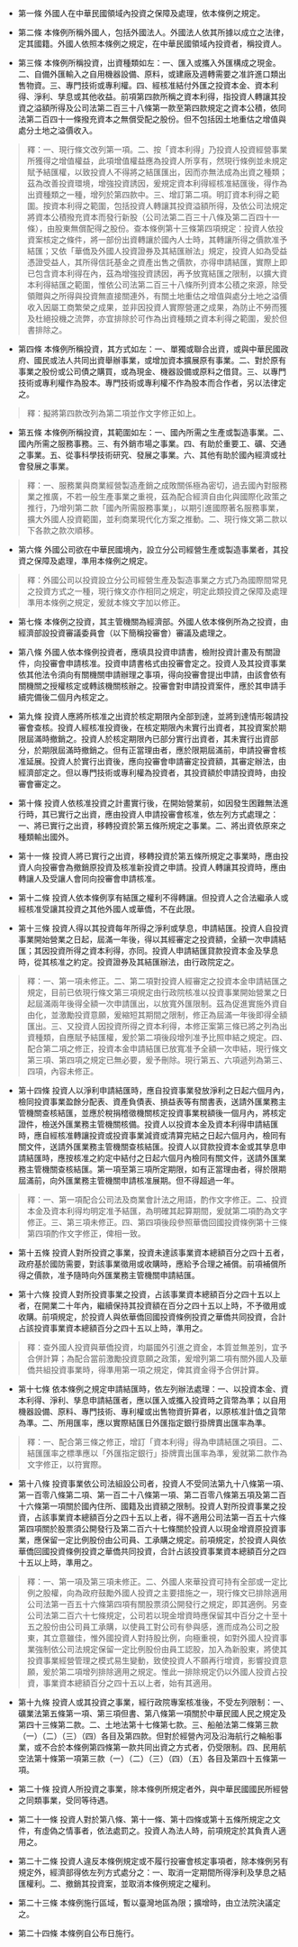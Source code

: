 * 第一條 外國人在中華民國領域內投資之保障及處理，依本條例之規定。

* 第二條 本條例所稱外國人，包括外國法人。外國法人依其所據以成立之法律，定其國籍。外國人依照本條例之規定，在中華民國領域內投資者，稱投資人。

* 第三條 本條例所稱投資，出資種類如左：一、匯入或攜入外匯構成之現金。二、自備外匯輸入之自用機器設備、原料，或建廠及週轉需要之准許進口類出售物資。三、專門技術或專利權。四、經核准結付外匯之投資本金、資本利得、淨利、孳息或其他收益。前項第四款所稱之資本利得，指投資人轉讓其投資之溢額所得及公司法第二百三十八條第一款至第四款規定之資本公積，依同法第二百四十一條撥充資本之無償受配之股份。但不包括因土地重估之增值與處分土地之溢價收入。

> 釋：一、現行條文改列第一項。二、按「資本利得」乃投資人投資經營事業所獲得之增值權益，此項增值權益應為投資人所享有，然現行條例並未規定賦予結匯權，以致投資人不得將之結匯匯出，因而亦無法成為出資之種類；茲為改善投資環境，增強投資誘因，爰規定資本利得經核准結匯後，得作為出資種類之一種，增列於第四款中。三、增訂第二項。明訂資本利得之範圍。按資本利得之範圍，包括投資人轉讓其投資溢額所得，及依公司法規定將資本公積撥充資本而發行新股（公司法第二百三十八條及第二百四十一條），由股東無償配得之股份。查本條例第十三條第四項規定：投資人依投資案核定之條件，將一部份出資轉讓於國內人士時，其轉讓所得之價款准予結匯；又依「華僑及外國人投資證券及其結匯辦法」規定，投資人如為受益憑證受益人，其所得信託基金之資產出售之價款，亦得申請結匯，實際上即已包含資本利得在內，茲為增強投資誘因，再予放寬結匯之限制，以擴大資本利得結匯之範圍，惟依公司法第二百三十八條所列資本公積之來源，除受領贈與之所得與投資無直接關連外，有關土地重估之增值與處分土地之溢價收入因屬工商繁榮之成果，並非因投資人實際營運之成果，為防止不勞而獲及杜絕投機之流弊，亦宜排除於可作為出資種類之資本利得之範圍，爰於但書排除之。

* 第四條 本條例所稱投資，其方式如左：一、單獨或聯合出資，或與中華民國政府、國民或法人共同出資舉辦事業，或增加資本擴展原有事業。二、對於原有事業之股份或公司債之購買，或為現金、機器設備或原料之借貸。三、以專門技術或專利權作為股本。專門技術或專利權不作為股本而合作者，另以法律定之。

> 釋：擬將第四款改列為第二項並作文字修正如上。

* 第五條 本條例所稱投資，其範圍如左：一、國內所需之生產或製造事業。二、國內所需之服務事務。三、有外銷市場之事業。四、有助於重要工、礦、交通之事業。五、從事科學技術研究、發展之事業。六、其他有助於國內經濟或社會發展之事業。

> 釋：一、服務業與商業經營製造產銷之成敗關係極為密切，過去國內對服務業之推廣，不若一般生產事業之重視，茲為配合經濟自由化與國際化政策之推行，乃增列第二款「國內所需服務事業」，以期引進國際著名服務事業，擴大外國人投資範圍，並利商業現代化方案之推動。二、現行條文第二款以下各款之款次順移。

* 第六條 外國公司欲在中華民國境內，設立分公司經營生產或製造事業者，其投資之保障及處理，準用本條例之規定。

> 釋：外國公司以投資設立分公司經營生產及製造事業之方式乃為國際間常見之投資方式之一種，現行條文亦作相同之規定，明定此類投資之保障及處理準用本條例之規定，爰就本條文字加以修正。

* 第七條 本條例之投資，其主管機關為經濟部。外國人依本條例所為之投資，由經濟部設投資審議委員會（以下簡稱投審會）審議及處理之。

* 第八條 外國人依本條例投資者，應填具投資申請書，檢附投資計畫及有關證件，向投審會申請核准。投資申請書格式由投審會定之。投資人及其投資事業依其他法令須向有關機關申請辦理之事項，得向投審會提出申請，由該會依有關機關之授權核定或轉該機關核辦之。投審會對申請投資案件，應於其申請手續完備後二個月內核定之。

* 第九條 投資人應將所核准之出資於核定期限內全部到達，並將到達情形報請投審會查核。投資人經核准投資後，在核定期限內未實行出資者，其投資案於期限屆滿時撤銷之。投資人於核定期限內已部分實行出資者，其未實行出資部分，於期限屆滿時撤銷之。但有正當理由者，應於限期屆滿前，申請投審會核准延展。投資人於實行出資後，應向投審會申請審定投資額，其審定辦法，由經濟部定之。但以專門技術或專利權為投資者，其投資額於申請投資時，由投審會審定之。

* 第十條 投資人依核准投資之計畫實行後，在開始營業前，如因發生困難無法進行時，其已實行之出資，應由投資人申請投審會核准，依左列方式處理之：一、將已實行之出資，移轉投資於第五條所規定之事業。二、將出資依原來之種類輸出國外。

* 第十一條 投資人將已實行之出資，移轉投資於第五條所規定之事業時，應由投資人向投審會為撤銷原投資及核准新投資之申請。投資人轉讓其投資時，應由轉讓人及受讓人會同向投審會申請核准。

* 第十二條 投資人依本條例享有結匯之權利不得轉讓。但投資人之合法繼承人或經核准受讓其投資之其他外國人或華僑，不在此限。

* 第十三條 投資人得以其投資每年所得之淨利或孳息，申請結匯。投資人自投資事業開始營業之日起，屆滿一年後，得以其經審定之投資額，全額一次申請結匯；其因投資所得之資本利得，亦同。投資人申請結匯貸款投資本金及孳息時，從其核准之約定。投資證券及其結匯辦法，由行政院定之。

> 釋：一、第一項未修正。二、第二項對投資人經審定之投資本金申請結匯之規定，目前已依現行條文第三項規定由行政院核准以投資事業開始營業之日起屆滿兩年後得全額一次申請匯出，以放寬外匯限制。茲為促進實施外資自由化，並激勵投資意願，爰縮短其期間之限制，修正為屆滿一年後即得全額匯出。三、又投資人因投資所得之資本利得，本修正案第三條已將之列為出資種類，自應賦予結匯權，爰於第二項後段增列准予比照申結之規定。四、配合第二項之修正，投資本金申請結匯已放寬准予全額一次申結，現行條文第三項、第四項之規定已無必要，爰予刪除。現行第五、六項遞列為第三、四項，內容未修正。

* 第十四條 投資人以淨利申請結匯時，應自投資事業發放淨利之日起六個月內，檢同投資事業盈餘分配表、資產負債表、損益表等有關書表，送請外匯業務主管機關查核結匯，並應於稅捐稽徵機關核定投資事業稅額後一個月內，將核定證件，檢送外匯業務主管機關核備。投資人以投資本金及資本利得申請結匯時，應自經核准轉讓投資或投資事業減資或清算完結之日起六個月內，檢同有關文件，送請外匯業務主管機關查核結匯。投資人以貸款投資本金或其孳息申請結匯時，應按核准之約定中結付之日起六個月內檢同有關文件，送請外匯業務主管機關查核結匯。第一項至第三項所定期限，如有正當理由者，得於限期屆滿前，向外匯業務主管機關申請核准展期。但不得超過一年。

> 釋：一、第一項配合公司法及商業會計法之用語，酌作文字修正。二、投資本金及資本利得均明定准予結匯，為明確其起算期間，爰就第二項酌為文字修正。三、第三項未修正。四、第四項後段參照華僑回國投資條例第十三條第四項酌作文字修正，俾相一致。

* 第十五條 投資人對所投資之事業，投資未達該事業資本總額百分之四十五者，政府基於國防需要，對該事業徵用或收購時，應給予合理之補償。前項補償所得之價款，准予隨時向外匯業務主管機關申請結匯。

* 第十六條 投資人對所投資事業之投資，占該事業資本總額百分之四十五以上者，在開業二十年內，繼續保持其投資額在百分之四十五以上時，不予徵用或收購。前項規定，於投資人與依華僑回國投資條例投資之華僑共同投資，合計占該投資事業資本總額百分之四十五以上時，準用之。

> 釋：查外國人投資與華僑投資，均屬國外引進之資金，本質並無差別，宜予合併計算；為配合當前激勵投資意願之政策，爰增列第二項有關外國人及華僑共組投資事業時，得準用第一項之規定，俾其資金得予合併計算。

* 第十七條 依本條例之規定申請結匯時，依左列辦法處理：一、以投資本金、資本利得、淨利、孳息申請結匯者，應以匯入或攜入投資時之貨幣為準；以自用機器設備、原料、專門技術、專利權或出售物資折算者，以原核准計值之貨幣為準。二、所用匯率，應以實際結匯日外匯指定銀行掛牌賣出匯率為準。

> 釋：一、配合第三條之修正，增訂「資本利得」得為申請結匯之項目。二、結匯匯率之標準應以「外匯指定銀行」掛牌賣出匯率為準，爰就第二款作為文字修正，以符實際。

* 第十八條 投資事業依公司法組設公司者，投資人不受同法第九十八條第一項、第一百零八條第二項、第一百二十八條第一項、第二百零八條第五項及第二百十六條第一項關於國內住所、國籍及出資額之限制。投資人對所投資事業之投資，占該事業資本總額百分之四十五以上者，得不適用公司法第一百五十六條第四項關於股票須公開發行及第二百六十七條關於投資人以現金增資原投資事業，應保留一定比例股份由公司員、工承購之規定。前項規定，於投資人與依華僑回國投資條例投資之華僑共同投資，合計占該投資事業資本總額百分之四十五以上時，準用之。

> 釋：一、第一項及第三項未修正。二、外國人來華投資可持有全部或一定比例之股權，向為政府鼓勵外國人投資之主要措施之一，現行條文已排除適用公司法第一百五十六條第四項有關股票須公開發行之規定，即其適例。另查公司法第二百六十七條規定，公司若以現金增資時應保留其中百分之十至十五之股份由公司員工承購，以使員工對公司有參與感，進而成為公司之股東，其立意雖佳，惟外國投資人對持股比例，向極重視，如對外國人投資事業強制依公司法規定保留一定比例股份由員工認股，加入為新股東，將使其投資事業經營管理之模式易生變動，致使投資人不願再行增資，影響投資意願，爰於第二項增列排除適用之規定。惟此一排除規定仍以外國人投資占投資，事業資本總額百分之四十五以上者，始有其適用。

* 第十九條 投資人或其投資之事業，經行政院專案核准後，不受左列限制：一、礦業法第五條第一項、第三項但書、第八條第一項關於中華民國人民之規定及第四十三條第二款。二、土地法第十七條第七款。三、船舶法第二條第三款（一）（二）（三）（四）各目及第四款。但對於經營內河及沿海航行之輪船事業，或不合於本條例第四條第一款共同出資之方式者，仍受限制。四、民用航空法第十條第一項第三款（一）（二）（三）（四）（五）各目及第四十五條第一項。

* 第二十條 投資人所投資之事業，除本條例所規定者外，與中華民國國民所經營之同類事業，受同等待遇。

* 第二十一條 投資人對於第八條、第十一條、第十四條或第十五條所規定之文件，有虛偽之情事者，依法處罰之。投資人為法人時，前項規定於其負責人適用之。

* 第二十二條 投資人違反本條例規定或不履行投審會核定事項者，除本條例另有規定外，經濟部得依左列方式處分之：一、取消一定期間所得淨利及孳息之結匯權利。二、撤銷其投資案，並取消本條例規定之權利。

* 第二十三條 本條例施行區域，暫以臺灣地區為限；擴增時，由立法院決議定之。

* 第二十四條 本條例自公布日施行。

